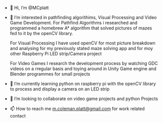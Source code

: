 - 👋 Hi, I’m @MCplatt

- 👀 I’m interested in pathfinding algorithims, Visual Processing and Video Game Development.
    For Pathfind Algorithms i researched and programmed a homebrew A* algorithm that solved pictures of mazes fed to it by the openCV library.
    
    For Visual Processing I have used openCV for most picture breakdown and analysing for my previously stated maze solving app and for moy other 
      Raspberry Pi LED strip/Camera project
      
    For Video Games I research the development process by watching GDC videos on a rregular basis and toying around in 
      Unity Game engine and Blender programmes for small projects
      
- 🌱 I’m currently learning python on raspberry pi with the openCV library to process and display a camera on an LED strip

- 💞️ I’m looking to collaborate on video game projects and python Projects

- 📫 How to reach me m.coleman.platt@gmail.com for work related contact 

<!---
MCplatt/MCplatt is a ✨ special ✨ repository because its `README.md` (this file) appears on your GitHub profile.
You can click the Preview link to take a look at your changes.
--->
